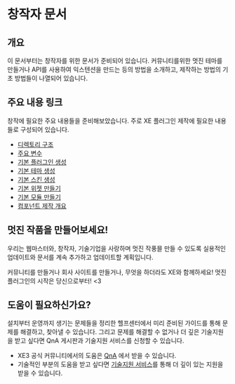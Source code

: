 # 창작자 문서
## 개요 

이 문서부터는 창작자를 위한 문서가 준비되어 있습니다.
커뮤니티를위한 멋진 테마를 만들거나 API를 사용하여 익스텐션을 만드는 등의 방법을 소개하고, 제작하는 방법의 기초 방법들이 나열되어 있습니다.

## 주요 내용 링크
창작에 필요한 주요 내용들을 준비해보았습니다. 주로 XE 플러그인 제작에 필요한 내용들로 구성되어 있습니다.

* [디렉토리 구조](developer-docs/xe-diretory-info.md)
* [주요 변수](developer-docs/function.md)
* [기본 플러그인 생성](plugin-develop/common-plugin-make.md)
* [기본 테마 생성](theme-develop/common-theme-make.md)
* [기본 스킨 생성](skin-develop/common-skin-make.md)
* [기본 위젯 만들기](widget-develop/common-widget-make.md)
* [기본 모듈 만들기](module-develop/common-module-make.md)
* [컴포넌트 제작 개요](component-develop/introduce.md)

## 멋진 작품을 만들어보세요!
우리는 웹마스터와, 창작자, 기술기업을 사랑하며 멋진 작풍믈 만들 수 있도록 실용적인 업데이트와 문서를 계속 추가하고 업데이트할 계획입니다.

커뮤니티를 만들거나 회사 사이트를 만들거나, 무엇을 하더라도 XE와 함께하세요!
멋진 플러그인의 시작은 당신으로부터! <3

## 도움이 필요하신가요?
설치부터 운영까지 생기는 문제들을 정리한 헬프센터에서 미리 준비된 가이드를 통해 문제를 해결하고, 찾아낼 수 있습니다.
그리고 문제를 해결할 수 없거나 더 깊은 기술지원을 받고 싶다면 QnA 게시판과 기술지원 서비스를 신청할 수 있습니다.

* XE3 공식 커뮤니티에서의 도움은 [QnA](https://www.xpressengine.io/qna) 에서 받을 수 있습니다.
* 기술적인 부분의 도움을 받고 싶다면 [기술지원 서비스](https://www.xpressengine.io/tech_service)를 통해 더 깊이 있는 지원을 받을 수 있습니다.
